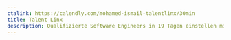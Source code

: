 ```yaml
---
ctalink: https://calendly.com/mohamed-ismail-talentlinx/30min
title: Talent Linx
description: Qualifizierte Software Engineers in 19 Tagen einstellen mit 0% Risiko.
---
```

